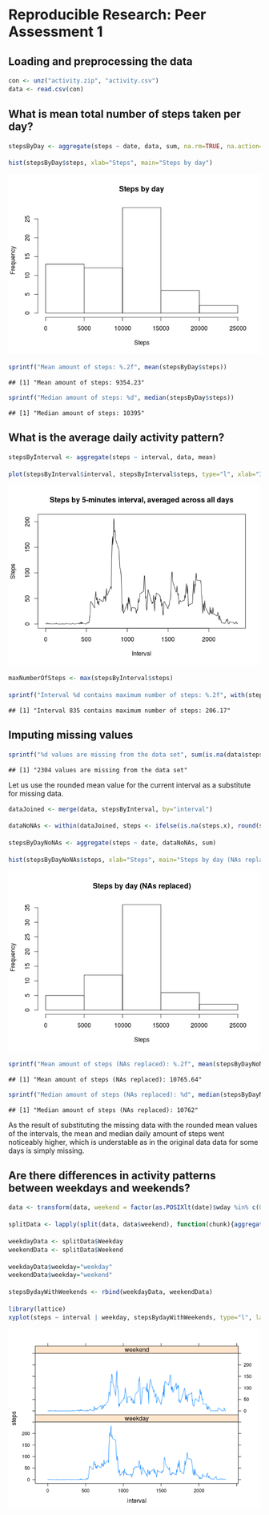 # Reproducible Research: Peer Assessment 1


## Loading and preprocessing the data


```r
con <- unz("activity.zip", "activity.csv")
data <- read.csv(con)
```

## What is mean total number of steps taken per day?


```r
stepsByDay <- aggregate(steps ~ date, data, sum, na.rm=TRUE, na.action=NULL)

hist(stepsByDay$steps, xlab="Steps", main="Steps by day")
```

![](PA1_template_files/figure-html/unnamed-chunk-2-1.png)

```r
sprintf("Mean amount of steps: %.2f", mean(stepsByDay$steps))
```

```
## [1] "Mean amount of steps: 9354.23"
```

```r
sprintf("Median amount of steps: %d", median(stepsByDay$steps))
```

```
## [1] "Median amount of steps: 10395"
```


## What is the average daily activity pattern?


```r
stepsByInterval <- aggregate(steps ~ interval, data, mean)

plot(stepsByInterval$interval, stepsByInterval$steps, type="l", xlab="Interval", ylab="Steps", main="Steps by 5-minutes interval, averaged across all days")
```

![](PA1_template_files/figure-html/unnamed-chunk-3-1.png)

```r
maxNumberOfSteps <- max(stepsByInterval$steps)

sprintf("Interval %d contains maximum number of steps: %.2f", with(stepsByInterval, subset(interval, steps==maxNumberOfSteps)), maxNumberOfSteps)
```

```
## [1] "Interval 835 contains maximum number of steps: 206.17"
```


## Imputing missing values


```r
sprintf("%d values are missing from the data set", sum(is.na(data$steps)))
```

```
## [1] "2304 values are missing from the data set"
```

Let us use the rounded mean value for the current interval as a substitute for missing data.


```r
dataJoined <- merge(data, stepsByInterval, by="interval")

dataNoNAs <- within(dataJoined, steps <- ifelse(is.na(steps.x), round(steps.y), steps.x))

stepsByDayNoNAs <- aggregate(steps ~ date, dataNoNAs, sum)

hist(stepsByDayNoNAs$steps, xlab="Steps", main="Steps by day (NAs replaced)")
```

![](PA1_template_files/figure-html/unnamed-chunk-5-1.png)

```r
sprintf("Mean amount of steps (NAs replaced): %.2f", mean(stepsByDayNoNAs$steps))
```

```
## [1] "Mean amount of steps (NAs replaced): 10765.64"
```

```r
sprintf("Median amount of steps (NAs replaced): %d", median(stepsByDayNoNAs$steps))
```

```
## [1] "Median amount of steps (NAs replaced): 10762"
```

As the result of substituting the missing data with the rounded mean values of the intervals, the mean and median daily amount of steps went noticeably higher, which is understable as in the original data data for some days is simply missing.

## Are there differences in activity patterns between weekdays and weekends?


```r
data <- transform(data, weekend = factor(as.POSIXlt(date)$wday %in% c(0,6), labels=c("Weekday","Weekend")))

splitData <- lapply(split(data, data$weekend), function(chunk){aggregate(steps ~ interval, chunk, mean)})

weekdayData <- splitData$Weekday
weekendData <- splitData$Weekend

weekdayData$weekday="weekday"
weekendData$weekday="weekend"

stepsBydayWithWeekends <- rbind(weekdayData, weekendData)

library(lattice)
xyplot(steps ~ interval | weekday, stepsBydayWithWeekends, type="l", layout=c(1,2))
```

![](PA1_template_files/figure-html/unnamed-chunk-6-1.png)
